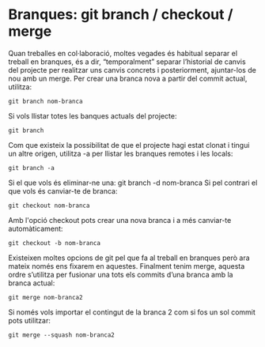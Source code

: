 # Branques: git branch / checkout / merge
Quan treballes en col·laboració, moltes vegades és habitual separar el treball en branques, és a dir, “temporalment” separar l’historial de canvis del projecte per realitzar uns canvis concrets i posteriorment, ajuntar-los de nou amb un merge.
Per crear una branca nova a partir del commit actual, utilitza:
```
git branch nom-branca
```
Si vols llistar totes les banques actuals del projecte:
```
git branch
```
Com que existeix la possibilitat de que el projecte hagi estat clonat i tingui un altre origen, utilitza -a per llistar les branques remotes i les locals:
```
git branch -a
```
Si el que vols és eliminar-ne una:
git branch -d nom-branca
Si pel contrari el que vols és canviar-te de branca:
```
git checkout nom-branca
```
Amb l'opció checkout pots crear una nova branca i a més canviar-te automàticament:
```
git checkout -b nom-branca
```
Existeixen moltes opcions de git pel que fa al treball en branques però ara mateix només ens fixarem en aquestes. Finalment tenim merge, aquesta ordre s’utilitza per fusionar una tots els commits d’una branca amb la branca actual:
```
git merge nom-branca2
```
Si només vols importar el contingut de la branca 2 com si fos un sol commit pots utilitzar:
```
git merge --squash nom-branca2  
```
